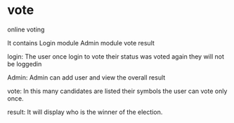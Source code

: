 # vote
online voting

It contains 
Login module
Admin module
vote
result

login:
The user once login to vote their status was voted again they will not be loggedin

Admin:
Admin can add user and view the overall result

vote:
In this many candidates are listed their symbols the user can vote only once.

result:
It will display who is the winner of the election.

